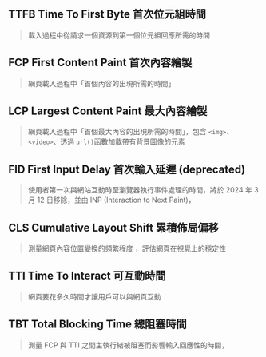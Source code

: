 
## TTFB Time To First Byte 首次位元組時間

> 載入過程中從請求一個資源到第一個位元組回應所需的時間


## FCP First Content Paint 首次內容繪製

> 網頁載入過程中「首個內容的出現所需的時間」


## LCP Largest Content Paint 最大內容繪製

> 網頁載入過程中「首個最大內容的出現所需的時間」，包含 `<img>`、`<video>`、透過 `url()`函數加載帶有背景圖像的元素


## FID First Input Delay 首次輸入延遲 (deprecated)

> 使用者第一次與網站互動時至瀏覽器執行事件處理的時間，將於 2024 年 3 月 12 日移除，並由 INP (Interaction to Next Paint)，


## CLS Cumulative Layout Shift 累積佈局偏移

> 測量網頁內容位置變換的頻繁程度 ，評估網頁在視覺上的穩定性


## TTI Time To Interact  可互動時間

> 網頁要花多久時間才讓用戶可以與網頁互動


## TBT Total Blocking Time 總阻塞時間

> 測量 FCP 與 TTI 之間主執行緒被阻塞而影響輸入回應性的時間，







